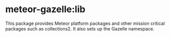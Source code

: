 # meteor-gazelle:lib

This package provides Meteor platform packages and other mission critical packages such as collections2. It also sets up the Gazelle namespace.
